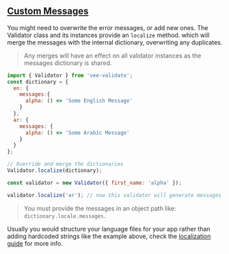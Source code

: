 
## [Custom Messages](#custom-messages)

You might need to overwrite the error messages, or add new ones. The Validator class and its instances provide an `localize` method. which will merge the messages with the internal dictionary, overwriting any duplicates.

> Any merges will have an effect on all validator instances as the messages dictionary is shared.

```js
import { Validator } from 'vee-validate';
const dictionary = {
  en: {
    messages:{
      alpha: () => 'Some English Message'
    }
  },
  ar: {
    messages: {
      alpha: () => 'Some Arabic Message'
    }
  }
};

// Override and merge the dictionaries
Validator.localize(dictionary);

const validator = new Validator({ first_name: 'alpha' });

validator.localize('ar'); // now this validator will generate messages in arabic.
```

> You must provide the messages in an object path like: `dictionary.locale.messages`.

Usually you would structure your language files for your app rather than adding hardcoded strings like the example above, check the [localization guide](localization.html) for more info.
